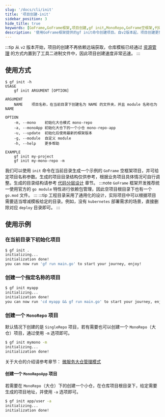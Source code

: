 ```yaml
---
slug: '/docs/cli/init'
title: '项目创建-init'
sidebar_position: 3
hide_title: true
keywords: [GoFrame,GoFrame框架,项目创建,gf init,MonoRepo,GoFrame空框架,代码分层设计,go module,资源管理,微服务大仓管理模式]
description: '使用GoFrame框架提供的gf init命令创建项目。自v2版本起，项目创建更快速，不再依赖远端，模板已内置于二进制文件中。您可以按照需要选择初始化单仓或大仓项目模式，并灵活调整生成的目录结构以适应实际业务需求。'
---
```

:::tip
从 `v2` 版本开始，项目的创建不再依赖远端获取，仓库模板已经通过 [资源管理](../核心组件/资源管理/资源管理.md) 的方式内置到了工具二进制文件中，因此项目创建速度非常迅速。
:::
## 使用方式

```text
$ gf init -h
USAGE
    gf init ARGUMENT [OPTION]

ARGUMENT
    NAME    项目名称，在当前目录下创建名为 NAME 的文件夹，并且 module 名称也为 NAME

OPTION
    -m, --mono    初始化大仓模式 mono-repo
    -a, --monoApp 初始化大仓下的一个小仓 mono-repo-app
    -u, --update  初始化后使用最新的框架版本
    -g, --module  自定义 module
    -h, --help    更多帮助

EXAMPLE
    gf init my-project
    gf init my-mono-repo -m
```

我们可以使用 `init` 命令在当前目录生成一个示例的 `GoFrame` 空框架项目，并可给定项目名称参数。生成的项目目录结构仅供参考，根据业务项目具体情况可自行调整。生成的目录结构请参考 [代码分层设计](../框架设计/工程开发设计/代码分层设计.md) 章节。
:::note
`GoFrame` 框架开发推荐统一使用官方的 `go module` 特性进行依赖包管理，因此空项目根目录下也有一个 `go.mod` 文件。
:::
:::tip
工程目录采用了通用化的设计，实际项目中可以根据项目需要适当增减模板给定的目录。例如，没有 `kubernetes` 部署需求的场景，直接删除对应 `deploy` 目录即可。
:::

## 使用示例

### 在当前目录下初始化项目

```bash
$ gf init .
initializing...
initialization done!
you can now run 'gf run main.go' to start your journey, enjoy!
```

### 创建一个指定名称的项目

```bash
$ gf init myapp
initializing...
initialization done!
you can now run 'cd myapp && gf run main.go' to start your journey, enjoy!
```

### 创建一个 `MonoRepo` 项目

默认情况下创建的是 `SingleRepo` 项目，若有需要也可以创建一个 `MonoRepo`（大仓）项目，通过使用 `-m` 选项即可。

```bash
$ gf init mymono -m
initializing...
initialization done!
```

关于大仓的介绍请参考章节： [微服务大仓管理模式](../框架设计/工程开发设计/微服务大仓管理模式.md)

#### 创建一个 `MonoRepoApp` 项目

若需要在 `MonoRepo`（大仓）下的创建一个小仓，在仓库项目根目录下，给定需要生成的项目地址，并使用 `-a` 选项即可。

```bash
$ gf init app/user -a
initializing...
initialization done!
```